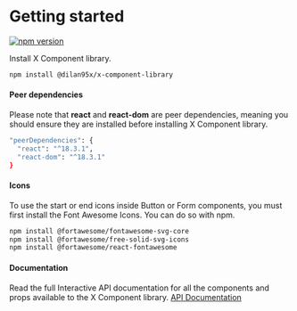  # Getting started

[![npm version](https://img.shields.io/npm/v/@dilan95x/x-component-library.svg?style=flat-square)](https://www.npmjs.com/package/@dilan95x/x-component-library)

 

<div className="sb-container">
  <div className='sb-section-title'> 
    Install X Component library. 

```sh
npm install @dilan95x/x-component-library
```

<h4 className="sb-section-item-heading">Peer dependencies</h4>
Please note that <b>react</b> and <b>react-dom</b> are peer dependencies,
meaning you should ensure they are installed before installing X Component
library.

```sh
"peerDependencies": {
  "react": "^18.3.1",
  "react-dom": "^18.3.1"
}
```

<h4 className="sb-section-item-heading">Icons</h4>
To use the start or end icons inside Button or Form components, you must first
install the Font Awesome Icons. You can do so with npm.

```sh
npm install @fortawesome/fontawesome-svg-core
npm install @fortawesome/free-solid-svg-icons
npm install @fortawesome/react-fontawesome
```

 </div> 
</div>
  
<h4 className="sb-section-item-heading">Documentation</h4>
Read the full Interactive API documentation for all the components and props available to the X Component library.
 <a href="https://dilan95x.github.io/X-Component-Library/" target="_blank">API Documentation </a><br></br>

  </div> 
</div>

<style>
  {`
  .sb-container {
    margin-bottom: 48px;
  }

  .sb-section {
    width: 100%;
    display: flex;
    flex-direction: row;
    gap: 20px;
  }

  img {
    object-fit: cover;
  }

  .sb-section-title {
    margin-bottom: 32px;
  }

  .sb-section a:not(h1 a, h2 a, h3 a) {
    font-size: 14px;
  }

  .sb-section-item, .sb-grid-item {
    flex: 1;
    display: flex;
    flex-direction: column;
  }

  .sb-section-item-heading {
    padding-top: 10px !important;
    padding-bottom: 5px !important;
    margin: 0 !important;
  }
  .sb-section-item-paragraph {
    margin: 0;
    padding-bottom: 10px;
  }

  .sb-chevron {
    margin-left: 5px;
  }

  .sb-features-grid {
    display: grid;
    grid-template-columns: repeat(2, 1fr);
    grid-gap: 32px 20px;
  }

  .sb-socials {
    display: grid;
    grid-template-columns: repeat(4, 1fr);
  }

  .sb-socials p {
    margin-bottom: 10px;
  }

  .sb-explore-image {
    max-height: 32px;
    align-self: flex-start;
  }

  .sb-addon {
    width: 100%;
    display: flex;
    align-items: center;
    position: relative;
    background-color: #EEF3F8;
    border-radius: 5px;
    border: 1px solid rgba(0, 0, 0, 0.05);
    background: #EEF3F8;
    height: 180px;
    margin-bottom: 48px;
    overflow: hidden;
  }

  .sb-addon-text {
    padding-left: 48px;
    max-width: 240px;
  }

  .sb-addon-text h4 {
    padding-top: 0px;
  }

  .sb-addon-img {
    position: absolute;
    left: 345px;
    top: 0;
    height: 100%;
    width: 200%;
    overflow: hidden;
  }

  .sb-addon-img img {
    width: 650px;
    transform: rotate(-15deg);
    margin-left: 40px;
    margin-top: -72px;
    box-shadow: 0 0 1px rgba(255, 255, 255, 0);
    backface-visibility: hidden;
  }

  @media screen and (max-width: 800px) {
    .sb-addon-img {
      left: 300px;
    }
  }

  @media screen and (max-width: 600px) {
    .sb-section {
      flex-direction: column;
    }

    .sb-features-grid {
      grid-template-columns: repeat(1, 1fr);
    }

    .sb-socials {
      grid-template-columns: repeat(2, 1fr);
    }

    .sb-addon {
      height: 280px;
      align-items: flex-start;
      padding-top: 32px;
      overflow: hidden;
    }

    .sb-addon-text {
      padding-left: 24px;
    }

    .sb-addon-img {
      right: 0;
      left: 0;
      top: 130px;
      bottom: 0;
      overflow: hidden;
      height: auto;
      width: 124%;
    }

    .sb-addon-img img {
      width: 1200px;
      transform: rotate(-12deg);
      margin-left: 0;
      margin-top: 48px;
      margin-bottom: -40px;
      margin-left: -24px;
    }
  }
  `}
</style>
